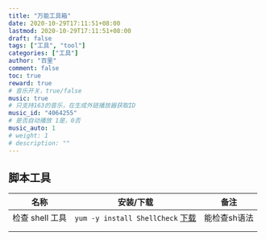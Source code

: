 ```yaml
---
title: "万能工具箱"
date: 2020-10-29T17:11:51+08:00
lastmod: 2020-10-29T17:11:51+08:00
draft: false
tags: ["工具", "tool"]
categories: ["工具"]
author: "百里"
comment: false
toc: true
reward: true
# 音乐开关，true/false
music: true
# 只支持163的音乐，在生成外链播放器获取ID
music_id: "4064255"
# 是否自动播放 1是，0否
music_auto: 1
# weight: 1
# description: ""
---
```




## 脚本工具

| 名称            | 安装/下载                                                    | 备注         |
| --------------- | ------------------------------------------------------------ | ------------ |
| 检查 shell 工具 | `yum -y install ShellCheck` [下载](https://github.com/koalaman/shellcheck) | 能检查sh语法 |
|                 |                                                              |              |
|                 |                                                              |              |

